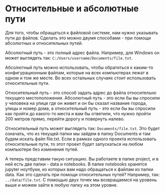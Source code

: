 # Относительные и абсолютные пути

Для того, чтобы обращаться к файловой системе, нам нужно указывать пути до файлов. Сделать это можно двумя способами - при помощи абсолютных и относительных путей.

Абсолютный путь - это полный адрес файла. Например, для Windows он может выглядеть так: `C:/Users/username/Documents/file.txt`.

Абсолютный путь можно использовать, чтобы обратиться к каким-то конфигурационным файлам, которые на всех компьютерах лежат в одном и том же месте. Во всех остальных случаях стоит использовать относительные пути.

Относительный путь - это способ задать адрес до файла относительно текущего местоположения. Абсолютный путь - это если бы вы спросили у человека на улице где он живет и он бы сказал название города, улицы и номер дома, а относительный путь - это если бы вы спросили как пройти до какого-то места и вам бы ответили, что нужно пройти 200 метров прямо, перейти дорогу и повернуть налево.

Относительный путь может выглядеть так: `Documents/file.txt`. Это будет означать, что из текущей папки мы зайдем в папку Documents и там будем  искать файл file.txt. Если в рамках одного проекта использовать относительные пути, то этот проект будет запускаться на любом компьютере без изменения путей.

А теперь представим такую ситуацию. Вы работаете в папке project, и в ней есть две папки - data и notebooks. В папке notebooks хранятся jupyter ноутбуки, из которых вам надо обращаться к файлам из папки data. Как это сделать при помощи относительных путей? Например, так: `../data/file.txt`. С помощью двух точек мы возвращаемся на уровень выше и можем зайти в любую папку на этом уровне.
